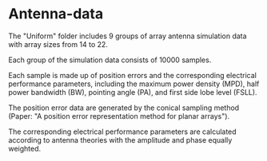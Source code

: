 # Antenna-data
The "Uniform" folder includes 9 groups of array antenna simulation data with array sizes from 14 to 22.

Each group of the simulation data consists of 10000 samples.

Each sample is made up of position errors and the corresponding electrical performance parameters, including the maximum power density (MPD), half power bandwidth (BW), pointing angle (PA), and first side lobe level (FSLL).

The position error data are generated by the conical sampling method (Paper: "A position error representation method for planar arrays").

The corresponding electrical performance parameters are calculated according to antenna theories with the amplitude and phase equally weighted.
